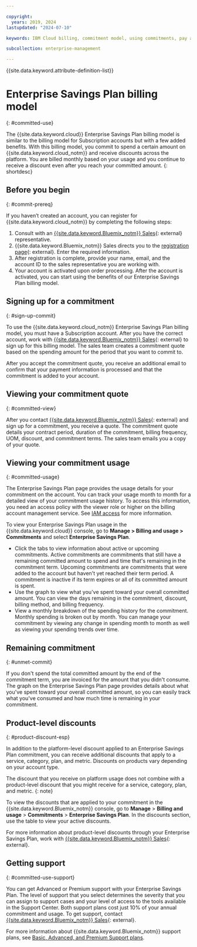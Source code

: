 ```yaml
---

copyright:
  years: 2019, 2024
lastupdated: "2024-07-10"

keywords: IBM Cloud billing, commitment model, using commitments, pay as you go with committed use

subcollection: enterprise-management

---
```


{{site.data.keyword.attribute-definition-list}}

# Enterprise Savings Plan billing model
{: #committed-use}

The {{site.data.keyword.cloud}} Enterprise Savings Plan billing model is similar to the billing model for Subscription accounts but with a few added benefits. With this billing model, you commit to spend a certain amount on {{site.data.keyword.cloud_notm}} and receive discounts across the platform. You are billed monthly based on your usage and you continue to receive a discount even after you reach your committed amount.
{: shortdesc}

## Before you begin
{: #commit-prereq}

If you haven’t created an account, you can register for {{site.data.keyword.cloud_notm}} by completing the following steps:

1. Consult with an [{{site.data.keyword.Bluemix_notm}} Sales](https://www.ibm.com/cloud?contactmodule){: external} representative.
1. {{site.data.keyword.Bluemix_notm}} Sales directs you to the [registration page](https://cloud.ibm.com/registration/sales){: external}. Enter the required information.
1. After registration is complete, provide your name, email, and the account ID to the sales representative you are working with.
1. Your account is activated upon order processing. After the account is activated, you can start using the benefits of our Enterprise Savings Plan billing model.

## Signing up for a commitment
{: #sign-up-commit}

To use the {{site.data.keyword.cloud_notm}} Enterprise Savings Plan billing model, you must have a Subscription account. After you have the correct account, work with [{{site.data.keyword.Bluemix_notm}} Sales](https://www.ibm.com/cloud?contactmodule){: external} to sign up for this billing model. The sales team creates a commitment quote based on the spending amount for the period that you want to commit to.

After you accept the commitment quote, you receive an additional email to confirm that your payment information is processed and that the commitment is added to your account.

## Viewing your commitment quote
{: #committed-view}

After you contact [{{site.data.keyword.Bluemix_notm}} Sales](https://www.ibm.com/cloud?contactmodule){: external} and sign up for a commitment, you receive a quote. The commitment quote details your contract period, duration of the commitment, billing frequency, UOM, discount, and commitment terms. The sales team emails you a copy of your quote.

## Viewing your commitment usage
{: #committed-usage}

The Enterprise Savings Plan page provides the usage details for your commitment on the account. You can track your usage month to month for a detailed view of your commitment usage history. To access this information, you need an access policy with the viewer role or higher on the billing account management service. See [IAM access](/docs/account?topic=account-userroles) for more information.

To view your Enterprise Savings Plan usage in the {{site.data.keyword.cloud}} console, go to **Manage > Billing and usage > Commitments** and select **Enterprise Savings Plan**.

* Click the tabs to view information about active or upcoming commitments. Active commitments are commitments that still have a remaining committed amount to spend and time that's remaining in the commitment term. Upcoming commitments are commitments that were added to the account but haven't yet reached their term period. A commitment is inactive if its term expires or all of its committed amount is spent.
* Use the graph to view what you've spent toward your overall committed amount. You can view the days remaining in the commitment, discount, billing method, and billing frequency.
* View a monthly breakdown of the spending history for the commitment. Monthly spending is broken out by month. You can manage your commitment by viewing any change in spending month to month as well as viewing your spending trends over time.

## Remaining commitment
{: #unmet-commit}

If you don't spend the total committed amount by the end of the commitment term, you are invoiced for the amount that you didn't consume. The graph on the Enterprise Savings Plan page provides details about what you've spent toward your overall committed amount, so you can easily track what you've consumed and how much time is remaining in your commitment.

## Product-level discounts
{: #product-discount-esp}

In addition to the platform-level discount applied to an Enterprise Savings Plan commitment, you can receive additional discounts that apply to a service, category, plan, and metric. Discounts on products vary depending on your account type.

The discount that you receive on platform usage does not combine with a product-level discount that you might receive for a service, category, plan, and metric.
{: note}

To view the discounts that are applied to your commitment in the {{site.data.keyword.Bluemix_notm}} console, go to **Manage** > **Billing and usage** > **Commitments** > **Enterprise Savings Plan**. In the discounts section, use the table to view your active discounts.

For more information about product-level discounts through your Enterprise Savings Plan, work with [{{site.data.keyword.Bluemix_notm}} Sales](https://www.ibm.com/cloud?contactmodule){: external}.


## Getting support
{: #committed-use-support}

You can get Advanced or Premium support with your Enterprise Savings Plan. The level of support that you select determines the severity that you can assign to support cases and your level of access to the tools available in the Support Center. Both support plans cost just 10% of your annual commitment and usage. To get support, contact [{{site.data.keyword.Bluemix_notm}} Sales](https://www.ibm.com/cloud?contactmodule){: external}.

For more information about {{site.data.keyword.Bluemix_notm}} support plans, see [Basic, Advanced, and Premium Support plans](/docs/get-support?topic=get-support-support-plans).
